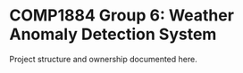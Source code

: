 # COMP1884 Group 6: Weather Anomaly Detection System

Project structure and ownership documented here.
